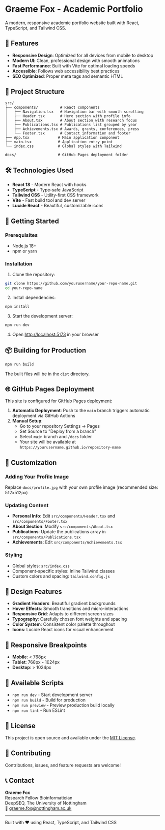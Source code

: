# Graeme Fox - Academic Portfolio

A modern, responsive academic portfolio website built with React, TypeScript, and Tailwind CSS.

## 🚀 Features

- **Responsive Design**: Optimized for all devices from mobile to desktop
- **Modern UI**: Clean, professional design with smooth animations
- **Fast Performance**: Built with Vite for optimal loading speeds
- **Accessible**: Follows web accessibility best practices
- **SEO Optimized**: Proper meta tags and semantic HTML

## 📁 Project Structure

```
src/
├── components/          # React components
│   ├── Navigation.tsx   # Navigation bar with smooth scrolling
│   ├── Header.tsx       # Hero section with profile info
│   ├── About.tsx        # About section with research focus
│   ├── Publications.tsx # Publications list grouped by year
│   ├── Achievements.tsx # Awards, grants, conferences, press
│   └── Footer.tsx       # Contact information and footer
├── App.tsx             # Main application component
├── main.tsx            # Application entry point
└── index.css           # Global styles with Tailwind

docs/                   # GitHub Pages deployment folder
```

## 🛠️ Technologies Used

- **React 18** - Modern React with hooks
- **TypeScript** - Type-safe JavaScript
- **Tailwind CSS** - Utility-first CSS framework
- **Vite** - Fast build tool and dev server
- **Lucide React** - Beautiful, customizable icons

## 🚀 Getting Started

### Prerequisites
- Node.js 18+ 
- npm or yarn

### Installation

1. Clone the repository:
```bash
git clone https://github.com/yourusername/your-repo-name.git
cd your-repo-name
```

2. Install dependencies:
```bash
npm install
```

3. Start the development server:
```bash
npm run dev
```

4. Open [http://localhost:5173](http://localhost:5173) in your browser

## 📦 Building for Production

```bash
npm run build
```

The built files will be in the `dist` directory.

## 🌐 GitHub Pages Deployment

This site is configured for GitHub Pages deployment:

1. **Automatic Deployment**: Push to the `main` branch triggers automatic deployment via GitHub Actions
2. **Manual Setup**: 
   - Go to your repository Settings → Pages
   - Set Source to "Deploy from a branch"
   - Select `main` branch and `/docs` folder
   - Your site will be available at `https://yourusername.github.io/repository-name`

## 📝 Customization

### Adding Your Profile Image
Replace `docs/profile.jpg` with your own profile image (recommended size: 512x512px)

### Updating Content
- **Personal Info**: Edit `src/components/Header.tsx` and `src/components/Footer.tsx`
- **About Section**: Modify `src/components/About.tsx`
- **Publications**: Update the publications array in `src/components/Publications.tsx`
- **Achievements**: Edit `src/components/Achievements.tsx`

### Styling
- Global styles: `src/index.css`
- Component-specific styles: Inline Tailwind classes
- Custom colors and spacing: `tailwind.config.js`

## 🎨 Design Features

- **Gradient Headers**: Beautiful gradient backgrounds
- **Hover Effects**: Smooth transitions and micro-interactions
- **Responsive Grid**: Adapts to different screen sizes
- **Typography**: Carefully chosen font weights and spacing
- **Color System**: Consistent color palette throughout
- **Icons**: Lucide React icons for visual enhancement

## 📱 Responsive Breakpoints

- **Mobile**: < 768px
- **Tablet**: 768px - 1024px  
- **Desktop**: > 1024px

## 🔧 Available Scripts

- `npm run dev` - Start development server
- `npm run build` - Build for production
- `npm run preview` - Preview production build locally
- `npm run lint` - Run ESLint

## 📄 License

This project is open source and available under the [MIT License](LICENSE).

## 🤝 Contributing

Contributions, issues, and feature requests are welcome!

## 📞 Contact

**Graeme Fox**  
Research Fellow Bioinformatician  
DeepSEQ, The University of Nottingham  
📧 graeme.fox@nottingham.ac.uk

---

Built with ❤️ using React, TypeScript, and Tailwind CSS